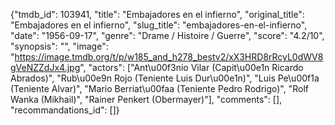 {"tmdb_id": 103941, "title": "Embajadores en el infierno", "original_title": "Embajadores en el infierno", "slug_title": "embajadores-en-el-infierno", "date": "1956-09-17", "genre": "Drame / Histoire / Guerre", "score": "4.2/10", "synopsis": "", "image": "https://image.tmdb.org/t/p/w185_and_h278_bestv2/xX3HRD8rRcyL0dWV8gVeNZZdJx4.jpg", "actors": ["Ant\u00f3nio Vilar (Capit\u00e1n Ricardo Abrados)", "Rub\u00e9n Rojo (Teniente Luis Dur\u00e1n)", "Luis Pe\u00f1a (Teniente Alvar)", "Mario Berriat\u00faa (Teniente Pedro Rodrigo)", "Rolf Wanka (Mikhail)", "Rainer Penkert (Obermayer)"], "comments": [], "recommandations_id": []}
